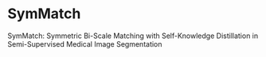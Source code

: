 # SymMatch
SymMatch: Symmetric Bi-Scale Matching with Self-Knowledge Distillation in Semi-Supervised Medical Image Segmentation

